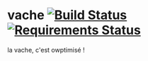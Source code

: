 vache [![Build Status](https://travis-ci.org/cowpti/vache.png)](https://travis-ci.org/cowpti/vache) [![Requirements Status](https://requires.io/github/cowpti/vache/requirements.svg?branch=master)](https://requires.io/github/cowpti/vache/requirements/?branch=master)
=====

la vache, c'est owptimisé !

